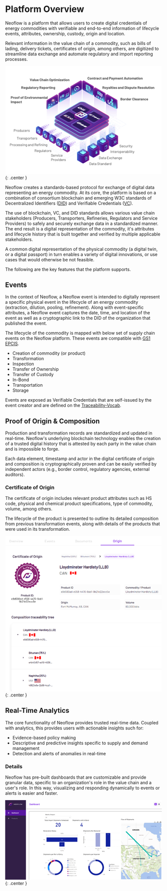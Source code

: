 # Platform Overview

Neoflow is a platform that allows users to create digital credentials of energy commodities with verifiable and end-to-end information of lifecycle events, attributes, ownership, custody, origin and location. 

Relevant information in the value chain of a commodity, such as bills of lading, delivery tickets, certificates of origin, among others, are digitized to streamline data exchange and automate regulatory and import reporting processes. 

![PlatformOverview](images/PlatformOverview.png){: .center }

Neoflow creates a standards-based protocol for exchange of digital data representing an energy commodity. At its core, the platform is based on a combination of consortium blockchain and emerging W3C standards of Decentralized Identifiers ([DID](https://www.w3.org/TR/did-core/)) and Verifiable Credentials ([VC](https://www.w3.org/TR/vc-data-model/)).

The use of blockchain, VC, and DID standards allows various value chain stakeholders (Producers, Transporters, Refineries, Regulators and Service Providers) to safely and securely exchange data in a standardized manner. The end result is a digital representation of the commodity, it's attributes and lifecycle history that is built together and verified by multiple applicable stakeholders. 

A common digital representation of the physical commodity (a digital twin, or a digital passport) in turn enables a variety of digital innovations, or use cases that would otherwise be not feasible.

The following are the key features that the platform supports.

## Events

In the context of Neoflow, a Neoflow event is intended to digitally represent a specific physical event in the lifecycle of an energy commodity (extraction, dilution, pooling, refinement). Along with event-specific attributes, a Neoflow event captures the date, time, and location of the event as well as a cryptographic link to the DID of the organization that published the event. 

The lifecycle of the commodity is mapped with below set of supply chain events on the Neoflow platform. These events are compatible with [GS1 EPCIS](https://www.gs1.org/standards/epcis).

* Creation of commodity (or product)
* Transformation
* Inspection
* Transfer of Ownership
* Transfer of Custody
* In-Bond
* Transportation
* Storage

Events are exposed as Verifiable Credentials that are self-issued by the event creator and are defined on the [Traceability-Vocab](https://github.com/w3c-ccg/traceability-vocab).

## Proof of Origin & Composition  

Production and transformation records are standardized and updated in real-time. Neoflow's underlying blockchain technology enables the creation of a trusted digital history that is attested by each party in the value chain and is impossible to forge. 

Each data element, timestamp and actor in the digital certificate of origin and composition is cryptographically proven and can be easily verified by independent actors (e.g., border control, regulatory agencies, external auditors). 

### Certificate of Origin

The certificate of origin includes relevant product attributes such as HS code, physical and chemical product specifications, type of commodity, volume, among others. 

The lifecycle of the product is presented to outline its detailed composition from previous transformation events, along with details of the products that were used in its transformation. 

![CertificateOfOrigin](images/CertificateOrigin.png){: .center }


## Real-Time Analytics

The core functionality of Neoflow provides trusted real-time data. Coupled with analytics, this provides users with actionable insights such for:
* Evidence-based policy making
* Descriptive and predictive insights specific to supply and demand management
* Detection and alerts of anomalies in real-time


### Details

Neoflow has pre-built dashboards that are customizable and provide granular data, specific to an organization's role in the value chain and a user's role. In this way, visualizing and responding dynamically to events or alerts is easier and faster.  


![Analytics](images/Analytics.png){: .center }